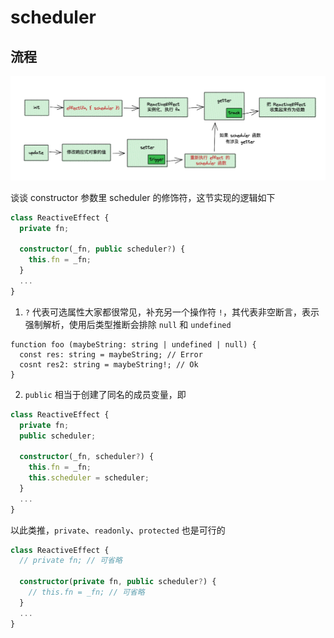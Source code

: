 # scheduler

## 流程
![flow](./assets/scheduler_flow.png)


谈谈 constructor 参数里 scheduler 的修饰符，这节实现的逻辑如下
```typescript
class ReactiveEffect {
  private fn;

  constructor(_fn, public scheduler?) {
    this.fn = _fn;
  }
  ...
}
```

1. `?` 代表可选属性大家都很常见，补充另一个操作符 `!`，其代表非空断言，表示强制解析，使用后类型推断会排除 `null` 和 `undefined`
```typscript
function foo (maybeString: string | undefined | null) {
  const res: string = maybeString; // Error
  cosnt res2: string = maybeString!; // Ok
}
```

2. `public` 相当于创建了同名的成员变量，即
```typescript
class ReactiveEffect {
  private fn;
  public scheduler;

  constructor(_fn, scheduler?) {
    this.fn = _fn;
    this.scheduler = scheduler;
  }
  ...
}
```

以此类推，`private`、`readonly`、`protected` 也是可行的
```typescript
class ReactiveEffect {
  // private fn; // 可省略

  constructor(private fn, public scheduler?) {
    // this.fn = _fn; // 可省略
  }
  ...
}
```